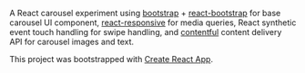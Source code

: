 A React carousel experiment using [bootstrap](https://github.com/twbs/bootstrap) + [react-bootstrap](https://github.com/react-bootstrap/react-bootstrap) for base carousel UI component, [react-responsive](https://github.com/contra/react-responsive) for media queries, React synthetic event touch handling for swipe handling, and [contentful](https://github.com/contentful/contentful.js) content delivery API for carousel images and text.

This project was bootstrapped with [Create React App](https://github.com/facebookincubator/create-react-app).
